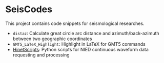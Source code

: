 # SeisCodes

This project contains code snippets for seismological researches.

- `distaz`: Calculate great circle arc distance and azimuth/back-azimuth between two geographic coordinates
- `GMT5_LaTeX_Highlight`: Highlight in LaTeX for GMT5 commands
- [HinetScripts](https://github.com/seisman/HinetScripts): Python scripts for NIED continuous waveform data requesting and processing
